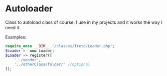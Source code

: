 # Autoloader

Class to autoload class of course. I use in my projects and it works the way I need it.

Examples: 
```php
require_once __DIR__.'/classes/Treto/Loader.php';
$Loader =  new Loader;
$Loader -> register([
	'../vendor',
	'../otherClass/folder/' //optional
]);
```